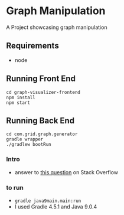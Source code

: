 # Graph Manipulation

A Project showcasing graph manipulation

## Requirements

* node

## Running Front End

```
cd graph-visualizer-frontend
npm install
npm start
```

## Running Back End

```
cd com.grid.graph.generator
gradle wrapper
./gradlew bootRun
```

### Intro

* answer to [this question](https://stackoverflow.com/questions/48725004) on Stack Overflow

### to run

* `gradle java9main.main:run`
* I used Gradle 4.5.1 and Java 9.0.4


